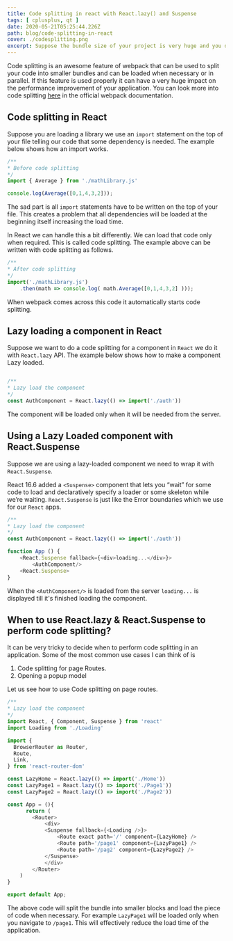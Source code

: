 ```yaml
---
title: Code splitting in react with React.lazy() and Suspense
tags: [ cplusplus, qt ]
date: 2020-05-21T05:25:44.226Z
path: blog/code-splitting-in-react
cover: ./codesplitting.png
excerpt: Suppose the bundle size of your project is very huge and you don't want to load everything at once during the initial render you can use code splitting along with React to improve the performance and load time of your application.
---
```


Code splitting is an awesome feature of webpack that can be used to split your code into smaller bundles and can be loaded when necessary or in parallel. If this feature is used properly it can have a very huge impact on the performance improvement of your application. You can look more into code splitting [here](https://webpack.js.org/guides/code-splitting/) in the official webpack documentation.

## Code splitting in React

Suppose you are loading a library we use an `import` statement on the top of your file telling our code that some dependency is needed. The example below shows how an import works.

```javascript
/**
* Before code splitting
*/
import { Average } from './mathLibrary.js'

console.log(Average([0,1,4,3,2]));

```

The sad part is all `import` statements have to be written on the top of your file. This creates a problem that all dependencies will be loaded at the beginning itself increasing the load time.

In React we can handle this a bit differently. We can load that code only when required. This is called code splitting. The example above can be written with code splitting as follows.

```javascript
/**
* After code splitting
*/
import('./mathLibrary.js')
    .then(math => console.log( math.Average([0,1,4,3,2] )));

```

When webpack comes across this code it automatically starts code splitting.

## Lazy loading a component in React

Suppose we want to do a code splitting for a component in `React` we do it with `React.lazy` API.
The example below shows how to make a component Lazy loaded.

```javascript

/**
* Lazy load the component
*/
const AuthComponent = React.lazy(() => import('./auth'))

```

The component will be loaded only when it will be needed from the server.

## Using a Lazy Loaded component with React.Suspense

Suppose we are using a lazy-loaded component we need to wrap it with `React.Suspense`. 

React 16.6 added a `<Suspense>` component that lets you “wait” for some code to load and declaratively specify a loader or some skeleton while we’re waiting. `React.Suspense` is just like the Error boundaries which we use for our `React` apps.

```javascript
/**
* Lazy load the component
*/
const AuthComponent = React.lazy(() => import('./auth'))

function App () {
    <React.Suspense fallback={<div>loading...</div>}>
        <AuthComponent/>
    <React.Suspense>
}

```
When the `<AuthComponent/>` is loaded from the server `loading...` is displayed till it's finished loading the component.

## When to use React.lazy & React.Suspense to perform code splitting?

It can be very tricky to decide when to perform code splitting in an application. Some of the most common use cases I can think of is 

1. Code splitting for page Routes.
2. Opening a popup model

Let us see how to use Code splitting on page routes.

```javascript
/**
* Lazy load the component
*/
import React, { Component, Suspense } from 'react'
import Loading from './Loading'

import {
  BrowserRouter as Router,
  Route,
  Link,
} from 'react-router-dom'

const LazyHome = React.lazy(() => import('./Home'))
const LazyPage1 = React.lazy(() => import('./Page1'))
const LazyPage2 = React.lazy(() => import('./Page2'))

const App = (){
      return (
        <Router>
            <div>
            <Suspense fallback={<Loading />}>
                <Route exact path='/' component={LazyHome} />
                <Route path='/page1' component={LazyPage1} />
                <Route path='/pag2' component={LazyPage2} />
            </Suspense>
            </div>
        </Router>
    )
}

export default App;
```

The above code will split the bundle into smaller blocks and load the piece of code when necessary. For example `LazyPage1` will be loaded only when you navigate to `/page1`. This will effectively reduce the load time of the application.
